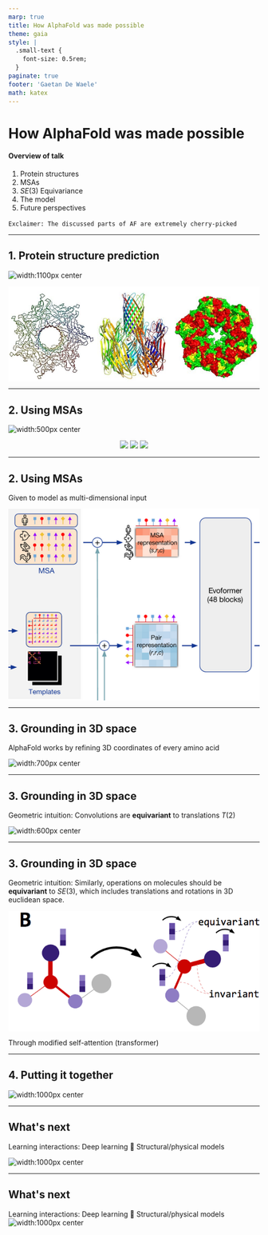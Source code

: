 ```yaml
---
marp: true
title: How AlphaFold was made possible
theme: gaia
style: |
  .small-text {
    font-size: 0.5rem;
  }
paginate: true
footer: 'Gaetan De Waele'
math: katex
---
```

<style>
  :root {
    --color-background: #eff1f5;
    --color-foreground: #4c4f69;
    --color-highlight: #4c4f69;
    --color-dimmed: #4c4f69;
  }
  img[alt~="center"] {
  display: block;
  margin: 0 auto;
  }
</style>

# How AlphaFold was made possible

#### Overview of talk
    
1. Protein structures
2. MSAs
3. $SE(3)$ Equivariance
4. The model
5. Future perspectives


`Exclaimer: The discussed parts of AF are extremely cherry-picked`

----

## 1. Protein structure prediction

![width:1100px center](https://wou.edu/chemistry/files/2017/05/protein-sequence.png)

![width:600px center](https://raw.githubusercontent.com/gdewael/teaching/main/presentations/alphafold/img/proteinstructure.png)

----

## 2. Using MSAs

![width:500px center](https://bioinf.comav.upv.es/courses/biotech3/_images/alig_mul_prot.png)

<p>
<center>
  <img src="https://critter.science/wp-content/uploads/2020/05/quokka1.png" width="370" />
  <img src="https://www.nature.com/scitable/content/ne0000/ne0000/ne0000/ne0000/14704938/U1CP1-2_SelectiveTransport_ksm.jpg" width="240" /> 
  <img src="https://img.thedailybeast.com/image/upload/v1679431891/230321-Thompson-Goblin-Shark-tease_zha1he.jpg" width="410" />
  </center>
</p>

----

## 2. Using MSAs

Given to model as multi-dimensional input

![width:600px center](https://raw.githubusercontent.com/gdewael/teaching/main/presentations/alphafold/img/inputs.png)

----

## 3. Grounding in 3D space

AlphaFold works by refining 3D coordinates of every amino acid

![width:700px center](https://digitalpress.fra1.cdn.digitaloceanspaces.com/iyuft7l/2021/08/AlphaFold2.jpg)



----

## 3. Grounding in 3D space

Geometric intuition:
Convolutions are **equivariant** to translations $T(2)$

![width:600px center](https://lh5.googleusercontent.com/U33fg5Nd6JDowuhXjqLveJbkG7al0zl7HId-uZ5oYk7QCrQbyW2o78GGbcpTWhIESEGMz10J-M-ZEiCtaQOwscbrodNpG6giGW702-19PDP9eLwfjKgNa-0_kZbHJjkPNWtCwk3IDGA8pmgJ31Yfdfk)

----

## 3. Grounding in 3D space

Geometric intuition:
Similarly, operations on molecules should be **equivariant** to $SE(3)$, which includes translations and rotations in 3D euclidean space.

![width:600px center](https://raw.githubusercontent.com/gdewael/teaching/main/presentations/alphafold/img/SE3_transformers.png)

Through modified self-attention (transformer)

----

## 4. Putting it together


![width:1000px center](https://i0.wp.com/www.blopig.com/blog/wp-content/uploads/2021/07/image-3.png?ssl=1)

----

## What's next

Learning interactions: Deep learning :handshake: Structural/physical models

![width:1000px center](https://www.researchgate.net/profile/Gabriele-Corso/publication/364163314/figure/fig1/AS:11431281088008531@1664947354076/Overview-of-DIFFDOCK-Left-The-model-takes-as-input-the-separate-ligand-and-protein.png)

----

## What's next

Learning interactions: Deep learning :handshake: Structural/physical models
![width:1000px center](https://www.marktechpost.com/wp-content/uploads/2022/07/Screen-Shot-2022-07-15-at-4.00.19-PM.png
)

